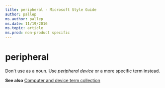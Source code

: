 ```yaml
---
title: peripheral - Microsoft Style Guide
author: pallep
ms.author: pallep
ms.date: 11/19/2016
ms.topic: article
ms.prod: non-product specific
---
```


# peripheral

Don't use as a noun. Use *peripheral device* or a more specific term instead.

**See also** [](/style-guide/a-z-word-list-term-collections/term-collections/computer-device-terms)[Computer and device term collection](/style-guide/a-z-word-list-term-collections/term-collections/computer-device-terms)
